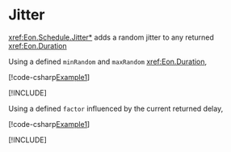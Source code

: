 ﻿# Jitter

<xref:Eon.Schedule.Jitter*> adds a random jitter to any returned
<xref:Eon.Duration>

Using a defined `minRandom` and `maxRandom` <xref:Eon.Duration>,

[!code-csharp[Example1](../../../Eon.Tests/Examples/JitterTests.cs#Example1)]

[!INCLUDE[](../../../Eon.Tests/Examples/__examples__/JitterTests.Case1.md)]

Using a defined `factor` influenced by the current returned delay,

[!code-csharp[Example1](../../../Eon.Tests/Examples/JitterTests.cs#Example2)]

[!INCLUDE[](../../../Eon.Tests/Examples/__examples__/JitterTests.Case2.md)]

